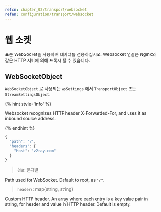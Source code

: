 ```yaml
---
refcn: chapter_02/transport/websocket
refen: configuration/transport/websocket
---
```


# 웹 소켓

표준 WebSocket을 사용하여 데이터를 전송하십시오. Websocket 연결은 Nginx와 같은 HTTP 서버에 의해 프록시 될 수 있습니다.

## WebSocketObject

`WebSocketObject` 로 사용되는 `wsSettings` 에서 `TransportObject` 또는 `StreamSettingsObject`.

{% hint style='info' %}

Websocket recognizes HTTP header X-Forwarded-For, and uses it as inbound source address.

{% endhint %}

```javascript
{
  "path": "/",
  "headers": {
    "Host": "v2ray.com"
  }
}
```

> `경로`: 문자열

Path used for WebSocket. Default to root, as `"/"`.

> `headers`: map{string, string}

Custom HTTP header. An array where each entry is a key value pair in string, for header and value in HTTP header. Default is empty.